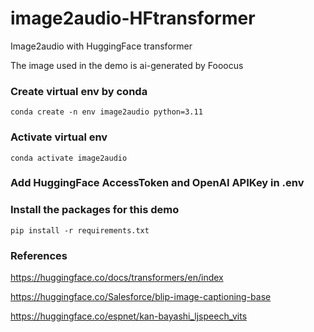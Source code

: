 # image2audio-HFtransformer

Image2audio with HuggingFace transformer

The image used in the demo is ai-generated by Fooocus

### Create virtual env by conda
```
conda create -n env image2audio python=3.11
```

### Activate virtual env
```
conda activate image2audio 
```
### Add HuggingFace AccessToken and OpenAI APIKey in .env

### Install the packages for this demo
```
pip install -r requirements.txt
```

### References

https://huggingface.co/docs/transformers/en/index

https://huggingface.co/Salesforce/blip-image-captioning-base

https://huggingface.co/espnet/kan-bayashi_ljspeech_vits



